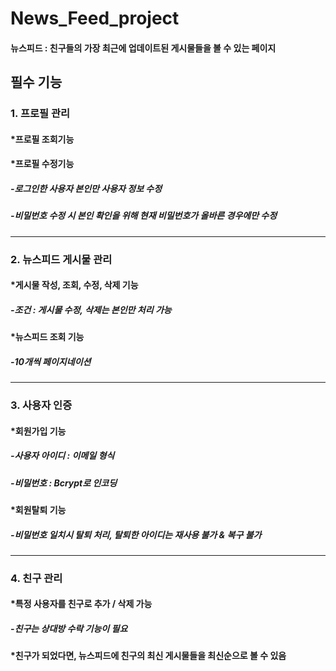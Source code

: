 # News_Feed_project

#### 뉴스피드 : 친구들의 가장 최근에 업데이트된 게시물들을 볼 수 있는 페이지

## 필수 기능

### 1. 프로필 관리
#### *프로필 조회기능
#### *프로필 수정기능
##### -로그인한 사용자 본인만 사용자 정보 수정
##### -비밀번호 수정 시 본인 확인을 위해 현재 비밀번호가 올바른 경우에만 수정

----

### 2. 뉴스피드 게시물 관리
#### *게시물 작성, 조회, 수정, 삭제 기능
##### -조건 : 게시물 수정, 삭제는 본인만 처리 가능
#### *뉴스피드 조회 기능
##### -10개씩 페이지네이션

----

### 3. 사용자 인증
#### *회원가입 기능
##### -사용자 아이디 : 이메일 형식
##### -비밀번호 : Bcrypt로 인코딩

#### *회원탈퇴 기능
##### -비밀번호 일치시 탈퇴 처리, 탈퇴한 아이디는 재사용 불가 & 복구 불가

----

### 4. 친구 관리
#### *특정 사용자를 친구로 추가 / 삭제 가능
##### -친구는 상대방 수락 기능이 필요
#### *친구가 되었다면, 뉴스피드에 친구의 최신 게시물들을 최신순으로 볼 수 있음
